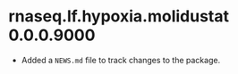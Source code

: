 # rnaseq.lf.hypoxia.molidustat 0.0.0.9000

* Added a `NEWS.md` file to track changes to the package.
